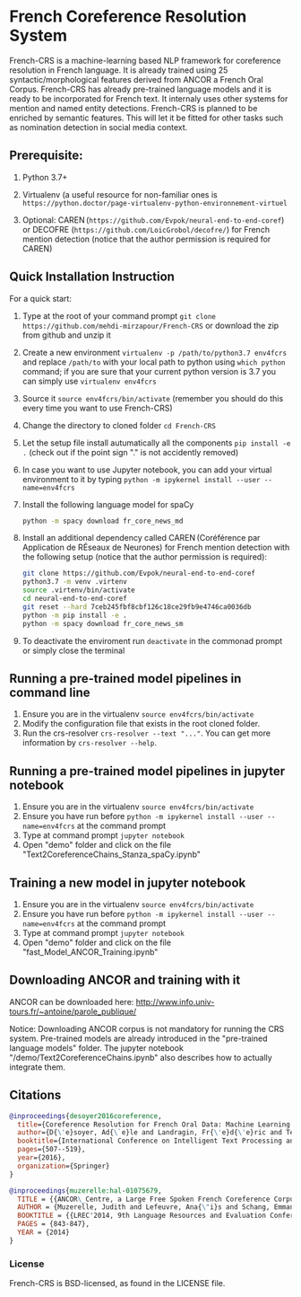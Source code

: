 # French Coreference Resolution System
French-CRS is a machine-learning based NLP framework for coreference resolution in French language. It is already trained using 25 syntactic/morphological features derived from ANCOR a French Oral Corpus. French-CRS has already pre-trained language models and it is ready to be incorporated for French text. It internaly uses other systems for mention and named entity detections. French-CRS is planned to be enriched by semantic features. This will let it be fitted for other tasks such as nomination detection in social media context.


## Prerequisite:  

1. Python 3.7+

2. Virtualenv (a useful resource for non-familiar ones is `https://python.doctor/page-virtualenv-python-environnement-virtuel`

3. Optional: CAREN (`https://github.com/Evpok/neural-end-to-end-coref`) or DECOFRE (`https://github.com/LoicGrobol/decofre/`) for French mention detection (notice that the author permission is required for CAREN) 


## Quick Installation Instruction

For a quick start:  

1. Type at the root of your command prompt `git clone https://github.com/mehdi-mirzapour/French-CRS` or download the
   zip from github and unzip it  
2. Create a new environment `virtualenv -p /path/to/python3.7 env4fcrs` and replace `/path/to` with your local path to python using `which python` command; if you are sure that your current python version is 3.7 you can simply use `virtualenv env4fcrs`  
3. Source it `source env4fcrs/bin/activate` (remember you should do this every time you want to use French-CRS)   
4. Change the directory to cloned folder `cd French-CRS`  
5. Let the setup file install autumatically all the components `pip install -e .` (check out if the point sign "." is not accidently removed)  
6. In case you want to use Jupyter notebook, you can add your virtual environment to it by typing `python -m ipykernel install --user --name=env4fcrs`  
6. Install the following language model for spaCy  

    ```bash
    python -m spacy download fr_core_news_md
    ```  
7. Install an additional dependency called CAREN (Coréférence par Application de RÉseaux de Neurones) for French mention detection with the following setup (notice that the author permission is required):  

    ```bash
    git clone https://github.com/Evpok/neural-end-to-end-coref
    python3.7 -m venv .virtenv
    source .virtenv/bin/activate
    cd neural-end-to-end-coref
    git reset --hard 7ceb245fbf8cbf126c18ce29fb9e4746ca0036db
    python -m pip install -e .
    python -m spacy download fr_core_news_sm
    ``` 
8. To deactivate the enviroment run `deactivate` in the commonad prompt or simply close the terminal


## Running a pre-trained model pipelines in command line  

1. Ensure you are in the virtualenv `source env4fcrs/bin/activate`  
2. Modify the configuration file that exists in the root cloned folder.  
3. Run the crs-resolver `crs-resolver --text "..."`. You can get more information by `crs-resolver --help`.  


## Running a pre-trained model pipelines in jupyter notebook  

1. Ensure you are in the virtualenv `source env4fcrs/bin/activate`  
2. Ensure you have run before `python -m ipykernel install --user --name=env4fcrs` at the command prompt 
3. Type at command prompt `jupyter notebook`
4. Open "demo" folder and click on the file "Text2CoreferenceChains_Stanza_spaCy.ipynb"  


## Training a new model in jupyter notebook

1. Ensure you are in the virtualenv `source env4fcrs/bin/activate`  
2. Ensure you have run before `python -m ipykernel install --user --name=env4fcrs` at the command prompt 
3. Type at command prompt `jupyter notebook`
4. Open "demo" folder and click on the file "fast_Model_ANCOR_Training.ipynb"  

## Downloading ANCOR and training with it
ANCOR can be downloaded here:  http://www.info.univ-tours.fr/~antoine/parole_publique/  

Notice: Downloading ANCOR corpus is not mandatory for running the CRS system. Pre-trained models are already introduced in the "pre-trained language models" folder. The jupyter notebook "/demo/Text2CoreferenceChains.ipynb" also describes how to actually integrate them.

## Citations
```bibtex
@inproceedings{desoyer2016coreference,
  title={Coreference Resolution for French Oral Data: Machine Learning Experiments with ANCOR},
  author={D{\'e}soyer, Ad{\`e}le and Landragin, Fr{\'e}d{\'e}ric and Tellier, Isabelle and Lefeuvre, Ana{\"\i}s and Antoine, Jean-Yves and Dinarelli, Marco},
  booktitle={International Conference on Intelligent Text Processing and Computational Linguistics},
  pages={507--519},
  year={2016},
  organization={Springer}
}
```

```bibtex
@inproceedings{muzerelle:hal-01075679,
  TITLE = {{ANCOR\_Centre, a Large Free Spoken French Coreference Corpus:  description of the Resource and Reliability Measures}},
  AUTHOR = {Muzerelle, Judith and Lefeuvre, Ana{\"i}s and Schang, Emmanuel and Antoine, Jean-Yves and Pelletier, Aurore and Maurel, Denis and Eshkol, Iris and Villaneau, Jeanne},
  BOOKTITLE = {{LREC'2014, 9th Language Resources and Evaluation Conference.}},
  PAGES = {843-847},
  YEAR = {2014}
}
```

### License
French-CRS is BSD-licensed, as found in the LICENSE file.
